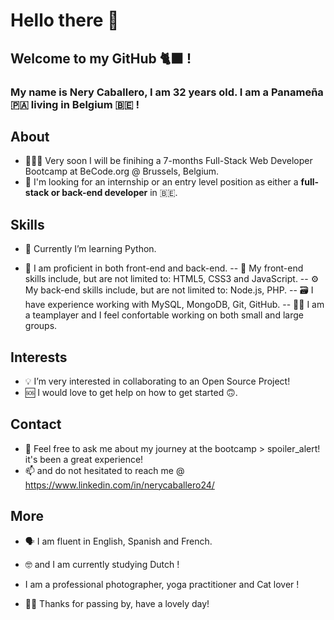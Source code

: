# Hello there 👋

## Welcome to my GitHub 🐈‍⬛ !

### My name is Nery Caballero, I am 32 years old. I am a Panameña 🇵🇦 living in Belgium 🇧🇪  !

## About

- 👩🏻‍🏫 Very soon I will be finihing a 7-months Full-Stack Web Developer Bootcamp at BeCode.org @ Brussels, Belgium.
- 🔭 I'm looking for an internship or an entry level position as either a **full-stack or back-end developer** in 🇧🇪.

## Skills

- 🐍 Currently I’m learning Python.

- 👾 I am proficient in both front-end and back-end. 
-- 🎨 My front-end skills include, but are not limited to: HTML5, CSS3 and JavaScript.
-- ⚙️ My back-end skills include, but are not limited to: Node.js, PHP.
-- 🗃 I have experience working with MySQL, MongoDB, Git, GitHub.
-- 👯‍♀️ I am a teamplayer and I feel confortable working on both small and large groups.

## Interests

- 💡 I’m very interested in collaborating to an Open Source Project!
- 🆘 I would love to get help on how to get started 🙃.

## Contact

- 💬 Feel free to ask me about my journey at the bootcamp > spoiler_alert! it's been a great experience!
- 📫 and do not hesitated to reach me @ https://www.linkedin.com/in/nerycaballero24/

## More

- 🗣 I am fluent in English, Spanish and French.
- 🤓 and I am currently studying Dutch !
- I am a professional photographer, yoga practitioner and Cat lover !

- 🙏🏼 Thanks for passing by, have a lovely day!
